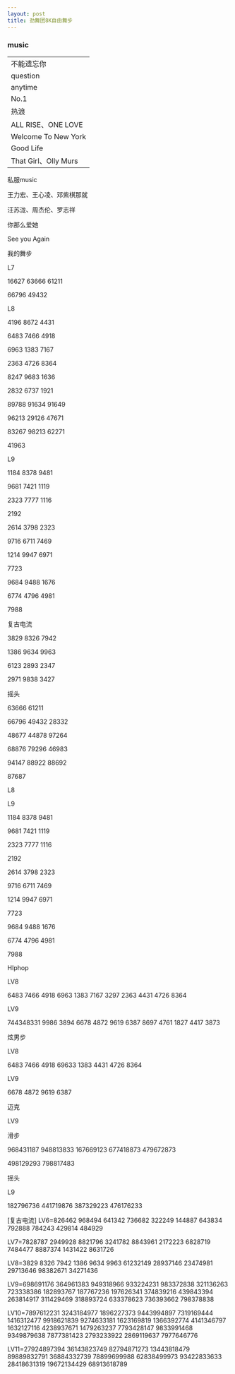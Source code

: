 ```yaml
---
layout: post
title: 劲舞团8K自由舞步
---
```


### music	



|                      |
| -------------------- |
| 不能遗忘你           |
| question             |
| anytime              |
| No.1                 |
| 热浪                 |
| ALL RISE、ONE LOVE   |
| Welcome To New York  |
| Good Life            |
| That Girl、Olly Murs |

私服music

王力宏、王心凌、邓紫棋那就

汪苏泷、周杰伦、罗志祥

你那么爱她



See you Again



我的舞步

L7

16627	63666	61211

66796	49432

L8

4196	 8672	 4431

6483	 7466 	4918 

6963	 1383	 7167 

2363	 4726 	 8364	 

8247	 9683 	1636	 

2832	 6737	 1921

89788	91634	91649

96213	29126	47671

83267	98213	62271

41963

L9

1184	8378	9481	

9681	7421	1119	

2323	7777	1116	

2192

2614	 3798	2323	

9716	 6711	7469	

1214	 9947	6971	

7723	 

9684	 9488	 1676	 

6774	 4796	 4981	

7988	



复古电流

3829	 8326	 7942

1386	 9634	 9963	 

6123	 2893	 2347	 

2971	 9838	 3427

摇头

63666	 61211

66796	 49432	 28332

48677	 44878	 97264

68876	 79296	 46983

94147	 88922	 88692

87687

L8



L9

1184	8378	9481	

9681	7421	1119	

2323	7777	1116	

2192

2614	 3798	2323	

9716	 6711	7469	

1214	 9947	6971	

7723	 

9684	 9488	 1676	 

6774	 4796	 4981	

7988	



HIphop

LV8

6483 7466 4918 6963 1383 7167 3297 2363 4431 4726 8364

LV9

744348331 9986 3894 6678 4872 9619 6387 8697 4761 1827 4417 3873

炫男步

LV8

6483	7466	4918	69633	1383	4431	4726	8364

LV9

6678	4872	9619	6387	



迈克

LV9

滑步

968431187	948813833	167669123 	677418873	479672873 

498129293	798817483	

摇头

L9

182796736	441719876	387329223	476176233



[复古电流]
LV6=826462 968494 641342 736682 322249 144887 643834 792888 784243 429814 484929

LV7=7828787 2949928 8821796 3241782 8843961 2172223 6828719 7484477 8887374 1431422 8631726

LV8=3829 	8326	 7942 1386 9634 9963	 61232149 28937146 23474981 29713646 98382671 34271436

LV9=698691176 364961383 949318966 933224231 983372838 321136263 723338386 182893767 187767236 197626341 374839216 439843394 263814917 311429469 318893724 633378623 736393662 798378838

LV10=7897612231 3243184977 1896227373 9443994897 7319169444 1416312477 9918621839 9274633181 1623169819 1366392774 4141346797 1632127116 4238937671 1479263237 7793428147 9833991468 9349879638 7877381423 2793233922 2869119637 7977646776

LV11=27924897394 36143823749 82794871273 13443818479 89889832791 36884332739 78899699988 62838499973 93422833633 28418631319 19672134429 68913618789